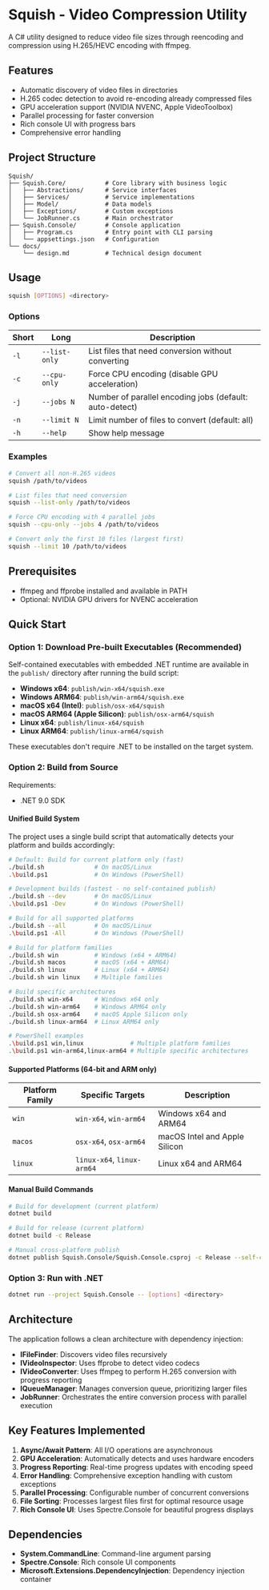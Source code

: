 # Squish - Video Compression Utility

A C# utility designed to reduce video file sizes through reencoding and compression using H.265/HEVC encoding with ffmpeg.

## Features

- Automatic discovery of video files in directories
- H.265 codec detection to avoid re-encoding already compressed files
- GPU acceleration support (NVIDIA NVENC, Apple VideoToolbox)
- Parallel processing for faster conversion
- Rich console UI with progress bars
- Comprehensive error handling

## Project Structure

```
Squish/
├── Squish.Core/           # Core library with business logic
│   ├── Abstractions/      # Service interfaces
│   ├── Services/          # Service implementations
│   ├── Model/             # Data models
│   ├── Exceptions/        # Custom exceptions
│   └── JobRunner.cs       # Main orchestrator
├── Squish.Console/        # Console application
│   ├── Program.cs         # Entry point with CLI parsing
│   └── appsettings.json   # Configuration
└── docs/
    └── design.md          # Technical design document
```

## Usage

```bash
squish [OPTIONS] <directory>
```

### Options

| Short | Long | Description |
|-------|------|-------------|
| `-l` | `--list-only` | List files that need conversion without converting |
| `-c` | `--cpu-only` | Force CPU encoding (disable GPU acceleration) |
| `-j` | `--jobs N` | Number of parallel encoding jobs (default: auto-detect) |
| `-n` | `--limit N` | Limit number of files to convert (default: all) |
| `-h` | `--help` | Show help message |

### Examples

```bash
# Convert all non-H.265 videos
squish /path/to/videos

# List files that need conversion
squish --list-only /path/to/videos

# Force CPU encoding with 4 parallel jobs
squish --cpu-only --jobs 4 /path/to/videos

# Convert only the first 10 files (largest first)
squish --limit 10 /path/to/videos
```

## Prerequisites

- ffmpeg and ffprobe installed and available in PATH
- Optional: NVIDIA GPU drivers for NVENC acceleration

## Quick Start

### Option 1: Download Pre-built Executables (Recommended)

Self-contained executables with embedded .NET runtime are available in the `publish/` directory after running the build script:

- **Windows x64**: `publish/win-x64/squish.exe`
- **Windows ARM64**: `publish/win-arm64/squish.exe`
- **macOS x64 (Intel)**: `publish/osx-x64/squish`  
- **macOS ARM64 (Apple Silicon)**: `publish/osx-arm64/squish`
- **Linux x64**: `publish/linux-x64/squish`
- **Linux ARM64**: `publish/linux-arm64/squish`

These executables don't require .NET to be installed on the target system.

### Option 2: Build from Source

Requirements:
- .NET 9.0 SDK

#### Unified Build System

The project uses a single build script that automatically detects your platform and builds accordingly:

```bash
# Default: Build for current platform only (fast)
./build.sh              # On macOS/Linux
.\build.ps1             # On Windows (PowerShell)

# Development builds (fastest - no self-contained publish)
./build.sh --dev        # On macOS/Linux
.\build.ps1 -Dev        # On Windows (PowerShell)

# Build for all supported platforms
./build.sh --all        # On macOS/Linux
.\build.ps1 -All        # On Windows (PowerShell)

# Build for platform families
./build.sh win          # Windows (x64 + ARM64)
./build.sh macos        # macOS (x64 + ARM64)
./build.sh linux        # Linux (x64 + ARM64)
./build.sh win linux    # Multiple families

# Build specific architectures
./build.sh win-x64      # Windows x64 only
./build.sh win-arm64    # Windows ARM64 only
./build.sh osx-arm64    # macOS Apple Silicon only
./build.sh linux-arm64  # Linux ARM64 only

# PowerShell examples
.\build.ps1 win,linux             # Multiple platform families
.\build.ps1 win-arm64,linux-arm64 # Multiple specific architectures
```

#### Supported Platforms (64-bit and ARM only)

| Platform Family | Specific Targets | Description |
|------------------|------------------|-------------|
| `win` | `win-x64`, `win-arm64` | Windows x64 and ARM64 |
| `macos` | `osx-x64`, `osx-arm64` | macOS Intel and Apple Silicon |
| `linux` | `linux-x64`, `linux-arm64` | Linux x64 and ARM64 |

#### Manual Build Commands

```bash
# Build for development (current platform)
dotnet build

# Build for release (current platform)  
dotnet build -c Release

# Manual cross-platform publish
dotnet publish Squish.Console/Squish.Console.csproj -c Release --self-contained true -r win-x64 -o publish/win-x64
```

### Option 3: Run with .NET

```bash
dotnet run --project Squish.Console -- [options] <directory>
```

## Architecture

The application follows a clean architecture with dependency injection:

- **IFileFinder**: Discovers video files recursively
- **IVideoInspector**: Uses ffprobe to detect video codecs
- **IVideoConverter**: Uses ffmpeg to perform H.265 conversion with progress reporting
- **IQueueManager**: Manages conversion queue, prioritizing larger files
- **JobRunner**: Orchestrates the entire conversion process with parallel execution

## Key Features Implemented

1. **Async/Await Pattern**: All I/O operations are asynchronous
2. **GPU Acceleration**: Automatically detects and uses hardware encoders
3. **Progress Reporting**: Real-time progress updates with encoding speed
4. **Error Handling**: Comprehensive exception handling with custom exceptions
5. **Parallel Processing**: Configurable number of concurrent conversions
6. **File Sorting**: Processes largest files first for optimal resource usage
7. **Rich Console UI**: Uses Spectre.Console for beautiful progress displays

## Dependencies

- **System.CommandLine**: Command-line argument parsing
- **Spectre.Console**: Rich console UI components
- **Microsoft.Extensions.DependencyInjection**: Dependency injection container